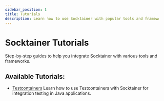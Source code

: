 ```yaml
---
sidebar_position: 1
title: Tutorials
description: Learn how to use Socktainer with popular tools and frameworks
---
```


# Socktainer Tutorials

Step-by-step guides to help you integrate Socktainer with various tools and frameworks.

## Available Tutorials:

- [Testcontainers](./testcontainers) Learn how to use Testcontainers with Socktainer for integration testing in Java applications.

